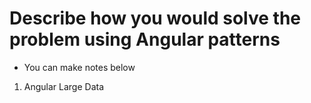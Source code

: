 # Describe how you would solve the problem using Angular patterns

- You can make notes below

1. Angular Large Data
